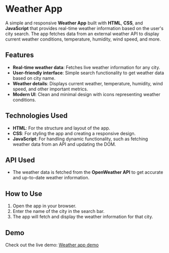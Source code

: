 # Weather App

A simple and responsive **Weather App** built with **HTML**, **CSS**, and **JavaScript** that provides real-time weather information based on the user's city search. The app fetches data from an external weather API to display current weather conditions, temperature, humidity, wind speed, and more.

## Features
- **Real-time weather data**: Fetches live weather information for any city.
- **User-friendly interface**: Simple search functionality to get weather data based on city name.
- **Weather details**: Displays current weather, temperature, humidity, wind speed, and other important metrics.
- **Modern UI**: Clean and minimal design with icons representing weather conditions.

## Technologies Used
- **HTML**: For the structure and layout of the app.
- **CSS**: For styling the app and creating a responsive design.
- **JavaScript**: For handling dynamic functionality, such as fetching weather data from an API and updating the DOM.

## API Used
- The weather data is fetched from the **OpenWeather API** to get accurate and up-to-date weather information.

## How to Use
1. Open the app in your browser.
2. Enter the name of the city in the search bar.
3. The app will fetch and display the weather information for that city.

## Demo
Check out the live demo: [Weather app demo](https://jebi-weather-app.netlify.app)

